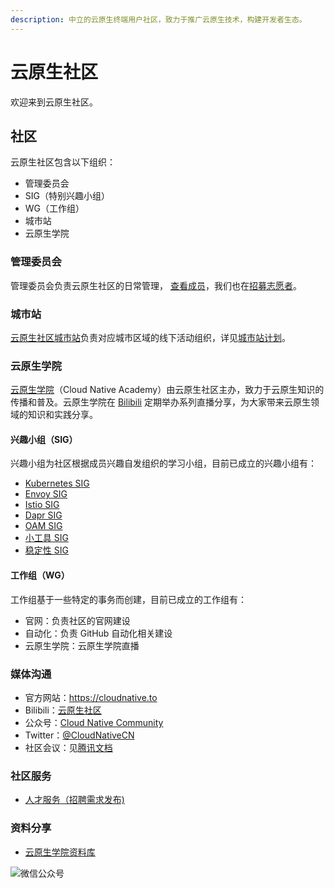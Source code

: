 ```yaml
---
description: 中立的云原生终端用户社区，致力于推广云原生技术，构建开发者生态。
---
```


# 云原生社区

欢迎来到云原生社区。

## 社区

云原生社区包含以下组织：

* 管理委员会
* SIG（特别兴趣小组）
* WG（工作组）
* 城市站
* 云原生学院

### 管理委员会

管理委员会负责云原生社区的日常管理， [查看成员](https://cloudnative.to/team)，我们也在[招募志愿者](https://github.com/cloudnativeto/community/issues/65)。

### 城市站

[云原生社区城市站](https://cloudnative.to/city)负责对应城市区域的线下活动组织，详见[城市站计划](https://github.com/cloudnativeto/community/issues/50)。

### 云原生学院

[云原生学院](https://i.cloudnative.to/academy/)（Cloud Native Academy）由云原生社区主办，致力于云原生知识的传播和普及。云原生学院在 [Bilibili](https://space.bilibili.com/515485124) 定期举办系列直播分享，为大家带来云原生领域的知识和实践分享。

#### 兴趣小组（SIG）

兴趣小组为社区根据成员兴趣自发组织的学习小组，目前已成立的兴趣小组有：

* [Kubernetes SIG](https://i.cloudnative.to/kubernetes/)
* [Envoy SIG](https://i.cloudnative.to/envoy/)
* [Istio SIG](https://i.cloudnative.to/istio/)
* [Dapr SIG](https://i.cloudnative.to/dapr/)
* [OAM SIG](https://i.cloudnative.to/oam/)
* [小工具 SIG](https://i.cloudnative.to/toolkits/)
* [稳定性 SIG](https://i.cloudnative.to/stability/)

#### 工作组（WG）

工作组基于一些特定的事务而创建，目前已成立的工作组有：

- 官网：负责社区的官网建设
- 自动化：负责 GitHub 自动化相关建设
- 云原生学院：云原生学院直播

### 媒体沟通

* 官方网站：<https://cloudnative.to>
* Bilibili：[云原生社区](https://space.bilibili.com/515485124)
* 公众号：[Cloud Native Community](https://mp.weixin.qq.com/s/vWlSdzz2MNdXRr0sd2-LFg)
* Twitter：[@CloudNativeCN](https://twitter.com/CloudNativeCN)
* 社区会议：见[腾讯文档](https://docs.qq.com/doc/DYXNlVlZObGNrQU9M)

### 社区服务

* [人才服务（招聘需求发布\)](https://github.com/cloudnativeto/cloudnative.to/issues/87)

### 资料分享

* [云原生学院资料库](https://github.com/cloudnativeto/academy)

![微信公众号](https://tva1.sinaimg.cn/large/0081Kckwly1gl1u0dje48j30p00dwn02.jpg)
